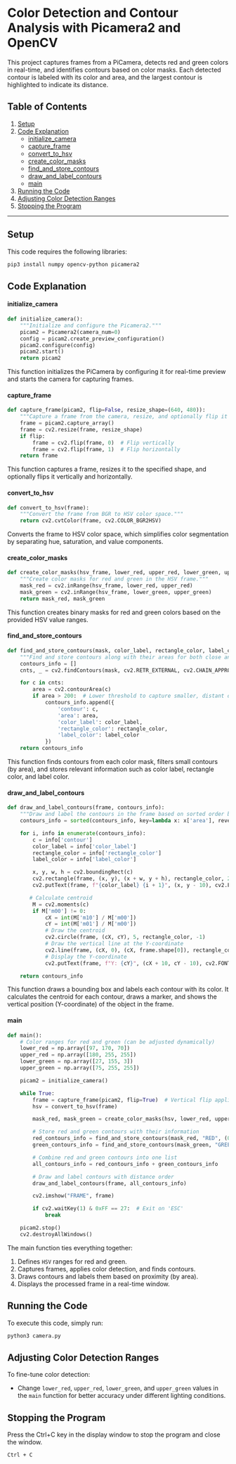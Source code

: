 # Color Detection and Contour Analysis with Picamera2 and OpenCV

This project captures frames from a PiCamera, detects red and green colors in real-time, and identifies contours based on color masks. Each detected contour is labeled with its color and area, and the largest contour is highlighted to indicate its distance.

## Table of Contents
1. [Setup](#setup)
2. [Code Explanation](#code-explanation)
    - [initialize_camera](#initialize_camera)
    - [capture_frame](#capture_frame)
    - [convert_to_hsv](#convert_to_hsv)
    - [create_color_masks](#create_color_masks)
    - [find_and_store_contours](#find_and_store_contours)
    - [draw_and_label_contours](#draw_and_label_contours)
    - [main](#main)
3. [Running the Code](#running-the-code)
4. [Adjusting Color Detection Ranges](#adjusting-color-detection-ranges)
5. [Stopping the Program](#stopping-the-program)

---

## Setup

This code requires the following libraries:

```bash
pip3 install numpy opencv-python picamera2
```

## Code Explanation
#### initialize_camera
```python
def initialize_camera():
    """Initialize and configure the Picamera2."""
    picam2 = Picamera2(camera_num=0)
    config = picam2.create_preview_configuration()
    picam2.configure(config)
    picam2.start()
    return picam2
```
This function initializes the PiCamera by configuring it for real-time preview and starts the camera for capturing frames.

#### capture_frame
```python
def capture_frame(picam2, flip=False, resize_shape=(640, 480)):
    """Capture a frame from the camera, resize, and optionally flip it vertically."""
    frame = picam2.capture_array()
    frame = cv2.resize(frame, resize_shape)
    if flip:
        frame = cv2.flip(frame, 0)  # Flip vertically
        frame = cv2.flip(frame, 1)  # Flip horizontally
    return frame
```
This function captures a frame, resizes it to the specified shape, and optionally flips it vertically and horizontally.

#### convert_to_hsv
```python
def convert_to_hsv(frame):
    """Convert the frame from BGR to HSV color space."""
    return cv2.cvtColor(frame, cv2.COLOR_BGR2HSV)
```
Converts the frame to HSV color space, which simplifies color segmentation by separating hue, saturation, and value components.

#### create_color_masks
```python
def create_color_masks(hsv_frame, lower_red, upper_red, lower_green, upper_green):
    """Create color masks for red and green in the HSV frame."""
    mask_red = cv2.inRange(hsv_frame, lower_red, upper_red)
    mask_green = cv2.inRange(hsv_frame, lower_green, upper_green)
    return mask_red, mask_green
```
This function creates binary masks for red and green colors based on the provided HSV value ranges.

#### find_and_store_contours
```python
def find_and_store_contours(mask, color_label, rectangle_color, label_color):
    """Find and store contours along with their areas for both close and far objects."""
    contours_info = []
    cnts, _ = cv2.findContours(mask, cv2.RETR_EXTERNAL, cv2.CHAIN_APPROX_NONE)

    for c in cnts:
        area = cv2.contourArea(c)
        if area > 200:  # Lower threshold to capture smaller, distant objects
            contours_info.append({
                'contour': c,
                'area': area,
                'color_label': color_label,
                'rectangle_color': rectangle_color,
                'label_color': label_color
            })
    return contours_info
```
This function finds contours from each color mask, filters small contours (by area), and stores relevant information such as color label, rectangle color, and label color.

#### draw_and_label_contours
```python
def draw_and_label_contours(frame, contours_info):
    """Draw and label the contours in the frame based on sorted order by size."""
    contours_info = sorted(contours_info, key=lambda x: x['area'], reverse=True)

    for i, info in enumerate(contours_info):
        c = info['contour']
        color_label = info['color_label']
        rectangle_color = info['rectangle_color']
        label_color = info['label_color']

        x, y, w, h = cv2.boundingRect(c)
        cv2.rectangle(frame, (x, y), (x + w, y + h), rectangle_color, 2)
        cv2.putText(frame, f"{color_label} {i + 1}", (x, y - 10), cv2.FONT_HERSHEY_SIMPLEX, 0.6, label_color, 2)

       # Calculate centroid
        M = cv2.moments(c)
        if M['m00'] != 0:
            cX = int(M['m10'] / M['m00'])
            cY = int(M['m01'] / M['m00'])
            # Draw the centroid
            cv2.circle(frame, (cX, cY), 5, rectangle_color, -1)
            # Draw the vertical line at the Y-coordinate
            cv2.line(frame, (cX, 0), (cX, frame.shape[0]), rectangle_color, 2)
            # Display the Y-coordinate
            cv2.putText(frame, f"Y: {cY}", (cX + 10, cY - 10), cv2.FONT_HERSHEY_SIMPLEX, 0.5, rectangle_color, 2)

    return contours_info
```
This function draws a bounding box and labels each contour with its color. It calculates the centroid for each contour, draws a marker, and shows the vertical position (Y-coordinate) of the object in the frame.

#### main
```python
def main():
    # Color ranges for red and green (can be adjusted dynamically)
    lower_red = np.array([97, 170, 70])
    upper_red = np.array([180, 255, 255])
    lower_green = np.array([27, 155, 3])
    upper_green = np.array([75, 255, 255])

    picam2 = initialize_camera()

    while True:
        frame = capture_frame(picam2, flip=True)  # Vertical flip applied here
        hsv = convert_to_hsv(frame)

        mask_red, mask_green = create_color_masks(hsv, lower_red, upper_red, lower_green, upper_green)

        # Store red and green contours with their information
        red_contours_info = find_and_store_contours(mask_red, "RED", (0, 0, 255), (0, 0, 255))
        green_contours_info = find_and_store_contours(mask_green, "GREEN", (0, 255, 0), (0, 255, 0))

        # Combine red and green contours into one list
        all_contours_info = red_contours_info + green_contours_info

        # Draw and label contours with distance order
        draw_and_label_contours(frame, all_contours_info)

        cv2.imshow("FRAME", frame)

        if cv2.waitKey(1) & 0xFF == 27:  # Exit on 'ESC'
            break

    picam2.stop()
    cv2.destroyAllWindows()
```
The main function ties everything together:

1. Defines `HSV` ranges for red and green.
2. Captures frames, applies color detection, and finds contours.
3. Draws contours and labels them based on proximity (by area).
4. Displays the processed frame in a real-time window.

## Running the Code
To execute this code, simply run:

```bash
python3 camera.py
```

## Adjusting Color Detection Ranges
To fine-tune color detection:
- Change `lower_red`, `upper_red`, `lower_green`, and `upper_green` values in the `main` function for better accuracy under different lighting conditions.

## Stopping the Program
Press the Ctrl+C key in the display window to stop the program and close the window.
```bash
Ctrl + C
```
